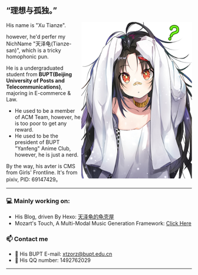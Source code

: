 ## “理想与孤独。”

<img align="right" width="300" src="CMS.jpg">

His name is "Xu Tianze".

however, he'd perfer my NichName "天泽龟(Tianze-san)", which is a tricky homophonic pun.

He is a undergraduated student from **BUPT(Beijing University of Posts and Telecommunications)**, majoring in E-commerce & Law. 

- He used to be a member of ACM Team, however, he is too poor to get any reward.
- He used to be the president of BUPT "Yanfeng" Anime Club, however, he is just a nerd.

By the way, his avter is CMS from Girls' Frontline. It's from pixiv, PID: 69147429。

---

### 💻 Mainly working on:

- His Blog, driven By Hexo: [天泽龟的龟壳屋](https://turleing.github.io/)
- Mozart's Touch, A Multi-Modal Music Generation Framework: [Click Here](https://github.com/WangTooNaive/MozartsTouch)

### 📫 Contact me

- 📧 His BUPT E-mail: xtzorz@bupt.edu.cn
- 🐧 His QQ number: 1492762029

--- 
